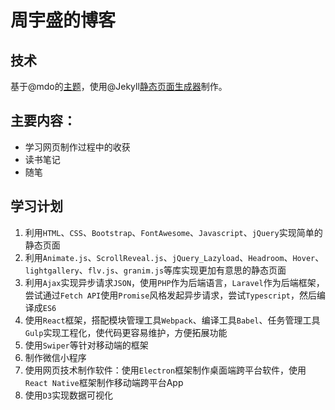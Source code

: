# 周宇盛的博客
## 技术
基于@mdo的[主题](https://github.com/poole/lanyon)，使用@Jekyll[静态页面生成器](https://github.com/jekyll/jekyll)制作。
## 主要内容：

* 学习网页制作过程中的收获
* 读书笔记
* 随笔

## 学习计划

1. 利用`HTML`、`CSS`、`Bootstrap`、`FontAwesome`、`Javascript`、`jQuery`实现简单的静态页面
2. 利用`Animate.js`、`ScrollReveal.js`、`jQuery_Lazyload`、`Headroom`、`Hover`、`lightgallery`、`flv.js`、`granim.js`等库实现更加有意思的静态页面
3. 利用`Ajax`实现异步请求`JSON`，使用`PHP`作为后端语言，`Laravel`作为后端框架，尝试通过`Fetch API`使用`Promise`风格发起异步请求，尝试`Typescript`，然后编译成`ES6`
4. 使用`React`框架，搭配模块管理工具`Webpack`、编译工具`Babel`、任务管理工具`Gulp`实现工程化，使代码更容易维护，方便拓展功能
5. 使用`Swiper`等针对移动端的框架
6. 制作微信小程序
7. 使用网页技术制作软件：使用`Electron`框架制作桌面端跨平台软件，使用`React Native`框架制作移动端跨平台App
8. 使用`D3`实现数据可视化
